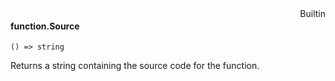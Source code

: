 <div style="float:right"><span class="builtin">Builtin</span></div>

#### function.Source

``` suneido
() => string
```

Returns a string containing the source code for the function.